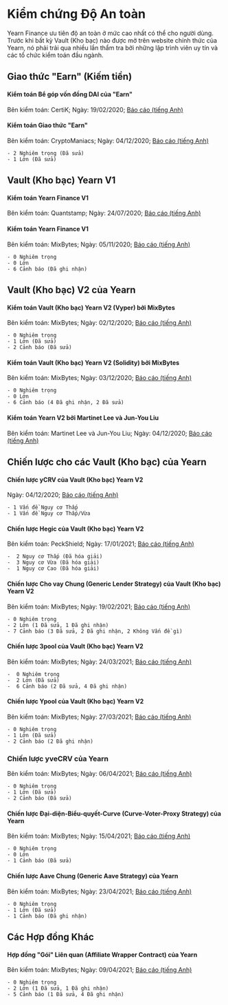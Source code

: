 # Kiểm chứng Độ An toàn 

Yearn Finance ưu tiên độ an toàn ở mức cao nhất có thể cho người dùng. Trước khi bất kỳ Vault (Kho bạc) nào được mở trên website chính thức của Yearn, nó phải trải qua nhiều lần thẩm tra bởi những lập trình viên uy tín và các tổ chức kiểm toán đầu ngành.


## Giao thức "Earn" (Kiếm tiền)

#### Kiểm toán Bể góp vốn đồng DAI của "Earn"
Bên kiểm toán: CertiK;
Ngày: 19/02/2020;
[Báo cáo (tiếng Anh)](https://github.com/yearn/yearn-security/blob/master/audits/202002_Certik_itoken/Certik%20-%20itoken-finance-audit-report-1.1.0.pdf)

#### Kiểm toán Giao thức "Earn"
Bên kiểm toán: CryptoManiacs;
Ngày: 04/12/2020;
[Báo cáo (tiếng Anh)](https://github.com/yearn/yearn-security/blob/master/audits/202000_Mixed_yearn-finance/CryptoManiacs%20%20-%20Audit%20of%20iearn.finance%20by%20CryptoManiacs%20-%20HackMD.pdf)
        
    - 2 Nghiêm trọng (Đã sửa)
    - 1 Lớn (Đã sửa)

## Vault (Kho bạc) Yearn V1

#### Kiểm toán Yearn Finance V1
Bên kiểm toán: Quantstamp;
Ngày: 24/07/2020;
[Báo cáo (tiếng Anh)](https://github.com/yearn/yearn-security/blob/master/audits/202007_Quantstamp_yearn-finance/Quantstamp%20-%20Yearn.Finance%20Security%20Review.pdf)

#### Kiểm toán Yearn Finance V1
Bên kiểm toán: MixBytes;
Ngày: 05/11/2020;
[Báo cáo (tiếng Anh)](https://github.com/yearn/yearn-security/blob/master/audits/202011_MixBytes_vaultsv1/MixBytes%20-%20Yearn.Finance%20protocol%20v.1%20Smart%20Contracts%20Audit%20Security%20Audit%20Report.pdf)

    - 0 Nghiêm trọng 
    - 0 Lớn
    - 6 Cảnh báo (Đã ghi nhận)

## Vault (Kho bạc) V2 của Yearn

#### Kiểm toán Vault (Kho bạc) Yearn V2 (Vyper) bởi MixBytes
Bên kiểm toán: MixBytes;
Ngày: 02/12/2020;
[Báo cáo (tiếng Anh)](https://github.com/yearn/yearn-security/blob/master/audits/202012_MixBytes_yearn-vaults/MixBytes_Yearn_Vault_v_2_Smart_Contract_Audit_Report_Vyper_part.pdf)

    - 0 Nghiêm trọng
    - 1 Lớn (Đã sửa)
    - 2 Cảnh báo (Đã sửa)

#### Kiểm toán Vault (Kho bạc) Yearn V2 (Solidity) bởi MixBytes
Bên kiểm toán: MixBytes;
Ngày: 03/12/2020;
[Báo cáo (tiếng Anh)](https://github.com/yearn/yearn-security/blob/master/audits/202012_MixBytes_yearn-vaults/MixBytes_Yearn_Vault_v_2_Smart_Contract_Audit_Report_Solidity_part.pdf)

    - 0 Nghiêm trọng 
    - 0 Lớn
    - 6 Cảnh báo (4 Đã ghi nhận, 2 Đã sửa)

#### Kiểm toán Yearn V2 bởi Martinet Lee và Jun-You Liu
Bên kiểm toán: Martinet Lee và Jun-You Liu;
Ngày: 04/12/2020;
[Báo cáo (tiếng Anh)](https://github.com/yearn/yearn-security/blob/master/audits/202000_Mixed_yearn-finance/YearnV2_%20our%20gotcha%20notes%20-%20HackMD.pdf)

## Chiến lược cho các Vault (Kho bạc) của Yearn

#### Chiến lược yCRV của Vault (Kho bạc) Yearn V2
Ngày: 04/12/2020;
[Báo cáo (tiếng Anh)](https://github.com/yearn/yearn-security/blob/master/audits/202000_Mixed_yearn-finance/StrategyCurveYCRV.sol%20-%20HackMD.pdf)

    - 1 Vấn đề Nguy cơ Thấp
    - 1 Vấn đề Nguy cơ Thấp/Vừa

#### Chiến lược Hegic của Vault (Kho bạc) Yearn V2
Bên kiểm toán: PeckShield;
Ngày: 17/01/2021;
[Báo cáo (tiếng Anh)](https://github.com/yearn/yearn-security/blob/master/audits/202101_Peckshield_yearn-strategies/PeckShield_Yearn_Strategies_v_2_Hegic_and_Dai_Smart_Contracts_Audit_Report.pdf)
    
    -  2 Nguy cơ Thấp (Đã hóa giải)
    -  3 Nguy cơ Vừa (Đã hóa giải)
    -  1 Nguy cơ Cao (Đã hóa giải)

#### Chiến lược Cho vay Chung (Generic Lender Strategy) của Vault (Kho bạc) Yearn V2
Bên kiểm toán: MixBytes;
Ngày: 19/02/2021;
[Báo cáo (tiếng Anh)](https://github.com/yearn/yearn-security/blob/master/audits/202102_MixBytes_yearn-generic-lender/MixBytes_YearnV2_generic_lender_strat_Smart_Contracts_Security_Audit_Report.pdf)

    - 0 Nghiêm trọng
    - 2 Lớn (1 Đã sửa, 1 Đã ghi nhận)
    - 7 Cảnh báo (3 Đã sửa, 2 Đã ghi nhận, 2 Không Vấn đề gì)

#### Chiến lược 3pool của Vault (Kho bạc) Yearn V2
Bên kiểm toán: MixBytes;
Ngày: 24/03/2021;
[Báo cáo (tiếng Anh)](https://github.com/yearn/yearn-security/blob/master/audits/202103_MixBytes_yearn-ypool-3pool/MixBytes_-_Yearn_Stablecoins_3pool_Contracts_Audit_Report.pdf)

    -  0 Nghiêm trọng
    -  2 Lớn (Đã sửa)
    -  6 Cảnh báo (2 Đã sửa, 4 Đã ghi nhận)

#### Chiến lược Ypool của Vault (Kho bạc) Yearn V2
Bên kiểm toán: MixBytes;
Ngày: 27/03/2021;
[Báo cáo (tiếng Anh)](https://github.com/yearn/yearn-security/blob/master/audits/202103_MixBytes_yearn-ypool-3pool/MixBytes_-_Yearn_Stablecoins_Ypool_Contracts_Audit_Report.pdf)

    - 0 Nghiêm trọng
    - 1 Lớn (Đã sửa)
    - 2 Cảnh báo (2 Đã ghi nhận)

### Chiến lược yveCRV của Yearn
Bên kiểm toán: MixBytes;
Ngày: 06/04/2021;
[Báo cáo (tiếng Anh)](https://github.com/yearn/yearn-security/blob/master/audits/202104_MixBytes_yearn-yvboost/MixBytes_-_Yearn_Yvboost_Contracts_Audit_Report.pdf)

    - 0 Nghiêm trọng
    - 1 Lớn (Đã sửa)
    - 2 Cảnh báo (Đã sửa)

#### Chiến lược Đại-diện-Biểu-quyết-Curve (Curve-Voter-Proxy Strategy) của Yearn
Bên kiểm toán: MixBytes;
Ngày: 15/04/2021;
[Báo cáo (tiếng Anh)](https://github.com/yearn/yearn-security/blob/master/audits/20210423_MixBytes_yearn_curve_voter_proxy/MixBytes_-_Curve_Voter_Proxy_Security_Audit_Report.pdf)

    - 0 Nghiêm trọng
    - 0 Lớn
    - 1 Cảnh báo (Đã sửa)

#### Chiến lược Aave Chung (Generic Aave Strategy) của Yearn
Bên kiểm toán: MixBytes;
Ngày: 23/04/2021;
[Báo cáo (tiếng Anh)](https://github.com/yearn/yearn-security/blob/master/audits/20210428_MixBytes_yearn_generic_lender_aave/MixBytes_-_Yearn_Generic_Lender_Aave_Contracts_Audit_Report.pdf)
    
    - 0 Nghiêm trọng
    - 1 Lớn (Đã sửa)
    - 1 Cảnh báo (Đã ghi nhận)

## Các Hợp đồng Khác

#### Hợp đồng "Gói" Liên quan (Affiliate Wrapper Contract) của Yearn
Bên kiểm toán: MixBytes;
Ngày: 09/04/2021;
[Báo cáo (tiếng Anh)](https://github.com/yearn/yearn-security/blob/master/audits/202104_MixBytes_yearn-v3-wrapper/MixBytes_-_Yearn_Vault_v.3_Wrapper_Smart_Contracts_Audit_Report.pdf)
    
    - 0 Nghiêm trọng
    - 2 Lớn (1 Đã sửa, 1 Đã ghi nhận)
    - 5 Cảnh báo (1 Đã sửa, 4 Đã ghi nhận)
